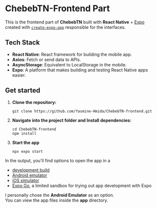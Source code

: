 # ChebebTN-Frontend Part

This is the frontend part of **ChebebTN** built with **React Native** + [Expo](https://expo.dev) created with [`create-expo-app`](https://www.npmjs.com/package/create-expo-app) responsible for the interfaces.

## Tech Stack

- **React Native**: React framework for building the mobile app. 
- **Axios**: Fetch or send data to APIs.
- **AsyncStorage**: Equivalent to LocalStorage in the mobile.
- **Expo**: A platform that makes building and testing React Native apps easier.

## Get started

1. **Clone the repository:**
   ````
   git clone https://github.com/Yasmine-Hmida/ChebebTN-frontend.git
   ````

2. **Navigate into the project folder and Install dependencies:**
   ````
   cd ChebebTN-frontend
   npm install
   ````
   
3. **Start the app**
   ````
   npx expo start
   ````

In the output, you'll find options to open the app in a

- [development build](https://docs.expo.dev/develop/development-builds/introduction/)
- [Android emulator](https://docs.expo.dev/workflow/android-studio-emulator/)
- [iOS simulator](https://docs.expo.dev/workflow/ios-simulator/)
- [Expo Go](https://expo.dev/go), a limited sandbox for trying out app development with Expo

I personally chose the **Android Emulator** as an option. <br>
You can view the app files inside the **app** directory.
